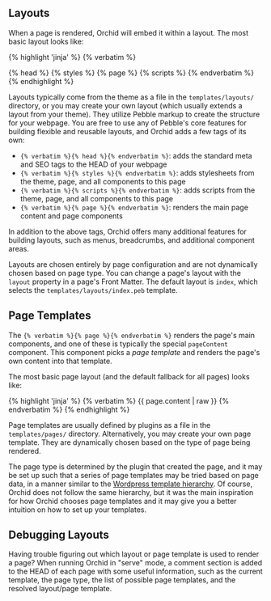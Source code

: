 ---
---

## Layouts

When a page is rendered, Orchid will embed it within a layout. The most basic layout looks like:

{% highlight 'jinja' %}
{% verbatim %}
<!DOCTYPE HTML>
<html>
<head>
{% head %}
{% styles %}
</head>
<body>
{% page %}
{% scripts %}
</body>
</html>
{% endverbatim %}
{% endhighlight %}

Layouts typically come from the theme as a file in the `templates/layouts/` directory, or you may create your own layout
(which usually extends a layout from your theme). They utilize Pebble markup to create the structure for your webpage. 
You are free to use any of Pebble's core features for building flexible and reusable layouts, and Orchid adds a few tags 
of its own:

- `{% verbatim %}{% head %}{% endverbatim %}`: adds the standard meta and SEO tags to the HEAD of your webpage
- `{% verbatim %}{% styles %}{% endverbatim %}`: adds stylesheets from the theme, page, and all components to this page
- `{% verbatim %}{% scripts %}{% endverbatim %}`: adds scripts from the theme, page, and all components to this page
- `{% verbatim %}{% page %}{% endverbatim %}`: renders the main page content and page components

In addition to the above tags, Orchid offers many additional features for building layouts, such as menus, breadcrumbs, 
and additional component areas.

Layouts are chosen entirely by page configuration and are not dynamically chosen based on page type. You can change a 
page's layout with the `layout` property in a page's Front Matter. The default layout is `index`, which selects the 
`templates/layouts/index.peb` template. 

## Page Templates

The `{% verbatim %}{% page %}{% endverbatim %}` renders the page's main components, and one of these is typically the 
special `pageContent` component. This component picks a _page template_ and renders the page's own content into that 
template. 

The most basic page layout (and the default fallback for all pages) looks like:

{% highlight 'jinja' %}
{% verbatim %}
{{ page.content | raw }}
{% endverbatim %}
{% endhighlight %}

Page templates are usually defined by plugins as a file in the `templates/pages/` directory. Alternatively, you may 
create your own page template. They are dynamically chosen based on the type of page being rendered. 

The page type is determined by the plugin that created the page, and it may be set up such that a series of page 
templates may be tried based on page data, in a manner similar to the 
[Wordpress template hierarchy](https://wphierarchy.com/). Of course, Orchid does 
not follow the same hierarchy, but it was the main inspiration for how Orchid chooses page templates and it may give
you a better intuition on how to set up your templates.

## Debugging Layouts

Having trouble figuring out which layout or page template is used to render a page? When running Orchid in "serve" mode, 
a comment section is added to the HEAD of each page with some useful information, such as the current template, the page
type, the list of possible page templates, and the resolved layout/page template.
